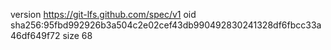 version https://git-lfs.github.com/spec/v1
oid sha256:95fbd992926b3a504c2e02cef43db990492830241328df6fbcc33a46df649f72
size 68
